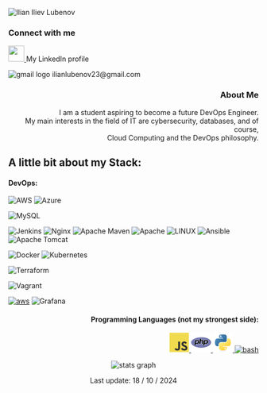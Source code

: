 ![Ilian Iliev Lubenov](https://github.com/user-attachments/assets/c393c5ec-9dd2-42c0-8bb5-2768f3160b48)

<h3 align="left">Connect with me</h3>

<p align="left"> <a href="https://www.linkedin.com/in/ilian-iliev-lubenov-1baba22bb" target="_blank" rel="noreferrer"> <picture> <source media="(prefers-color-scheme: dark)" srcset="https://raw.githubusercontent.com/danielcranney/readme-generator/main/public/icons/socials/linkedin-dark.svg" /> <source media="(prefers-color-scheme: light)" srcset="https://raw.githubusercontent.com/danielcranney/readme-generator/main/public/icons/socials/linkedin.svg" /> <img src="https://raw.githubusercontent.com/danielcranney/readme-generator/main/public/icons/socials/linkedin.svg" width="32" height="32" /> </picture> </a>My LinkedIn profile</p>


<p align="left">
  <img src="https://raw.githubusercontent.com/maurodesouza/profile-readme-generator/master/src/assets/icons/social/gmail/default.svg" width="32" height="32" alt="gmail logo"  /> ilianlubenov23@gmail.com
</p>
<div align="left">

</div>

<h3 align="right">About Me</h3>
<p align="right">
  I am a student aspiring to become a future DevOps Engineer. <br>
  My main interests in the field of IT are cybersecurity, databases, and of course,<br>
  Cloud Computing and the DevOps philosophy. 
</p>


<h2 align="left">A little bit about my Stack:</h2>
<h4 align="left">DevOps:</h4>

![AWS](https://img.shields.io/badge/AWS-%23FF9900.svg?style=for-the-badge&logo=amazon-aws&logoColor=white) ![Azure](https://img.shields.io/badge/azure-%230072C6.svg?style=for-the-badge&logo=azure-devops&logoColor=white)

![MySQL](https://img.shields.io/badge/mysql-%2300f.svg?style=for-the-badge&logo=mysql&logoColor=white) 

![Jenkins](https://img.shields.io/badge/jenkins-%232C5263.svg?style=for-the-badge&logo=jenkins&logoColor=white) ![Nginx](https://img.shields.io/badge/nginx-%23009639.svg?style=for-the-badge&logo=nginx&logoColor=white) ![Apache Maven](https://img.shields.io/badge/Apache%20Maven-C71A36?style=for-the-badge&logo=Apache%20Maven&logoColor=white) ![Apache](https://img.shields.io/badge/apache-%23D42029.svg?style=for-the-badge&logo=apache&logoColor=white) ![LINUX](https://img.shields.io/badge/Linux-FCC624?style=for-the-badge&logo=linux&logoColor=black) ![Ansible](https://img.shields.io/badge/ansible-%231A1918.svg?style=for-the-badge&logo=ansible&logoColor=white) ![Apache Tomcat](https://img.shields.io/badge/apache%20tomcat-%23F8DC75.svg?style=for-the-badge&logo=apache-tomcat&logoColor=black)


![Docker](https://img.shields.io/badge/docker-%230db7ed.svg?style=for-the-badge&logo=docker&logoColor=white) ![Kubernetes](https://img.shields.io/badge/kubernetes-%23326ce5.svg?style=for-the-badge&logo=kubernetes&logoColor=white) 

![Terraform](https://img.shields.io/badge/terraform-%235835CC.svg?style=for-the-badge&logo=terraform&logoColor=white) 

![Vagrant](https://img.shields.io/badge/vagrant-%231563FF.svg?style=for-the-badge&logo=vagrant&logoColor=white) 

<a href='' target="_blank"><img alt='aws' src='https://img.shields.io/badge/centreon-100000?style=for-the-badge&logo=aws&logoColor=white&labelColor=black&color=8DFFB3'/></a> ![Grafana](https://img.shields.io/badge/grafana-%23F46800.svg?style=for-the-badge&logo=grafana&logoColor=white)


</div>
<h4 align="right">Programming Languages (not my strongest side):</h4>
<p align="right"> <a href="https://developer.mozilla.org/en-US/docs/Web/JavaScript" target="_blank" rel="noreferrer"> <img src="https://raw.githubusercontent.com/devicons/devicon/master/icons/javascript/javascript-original.svg" alt="javascript" width="40" height="40"/> </a> <a href="https://www.php.net" target="_blank" rel="noreferrer"> <img src="https://raw.githubusercontent.com/devicons/devicon/master/icons/php/php-original.svg" alt="php" width="40" height="40"/> </a> <a href="https://www.python.org" target="_blank" rel="noreferrer"> <img src="https://raw.githubusercontent.com/devicons/devicon/master/icons/python/python-original.svg" alt="python" width="40" height="40"/> </a> <a href="https://www.gnu.org/software/bash/" target="_blank" rel="noreferrer"> <img src="https://www.vectorlogo.zone/logos/gnu_bash/gnu_bash-icon.svg" alt="bash" width="40" height="40"/> </a></p>

<div align="right">
  
</div>



<div align="center">
  <img src="https://github-readme-stats.vercel.app/api?username=iliangithub&hide_title=false&hide_rank=false&show_icons=true&include_all_commits=true&count_private=true&disable_animations=false&theme=dracula&locale=en&hide_border=false&order=1" height="150" alt="stats graph"  />
</div>


<p align="center">Last update: 18 / 10 / 2024 </p>
